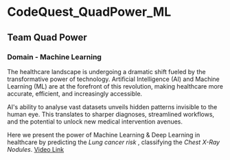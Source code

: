 # CodeQuest_QuadPower_ML
## Team Quad Power
### Domain - Machine Learning

The healthcare landscape is undergoing a dramatic shift fueled by the transformative
power of technology. Artificial Intelligence (AI) and Machine Learning (ML) are at the
forefront of this revolution, making healthcare more accurate, efficient, and increasingly
accessible.

AI's ability to analyse vast datasets unveils hidden patterns invisible to the human eye.
This translates to sharper diagnoses, streamlined workflows, and the potential to unlock
new medical intervention avenues. 

Here we present the power of Machine Learning & Deep Learning in healthcare by predicting the *Lung cancer risk* , classifying the *Chest X-Ray Nodules*.
[Video Link](https://1drv.ms/v/s!Aqd9u07YhB-XpI5PZM4aHnGUhK3miQ?e=ycqsKD)
